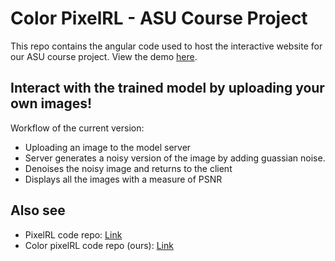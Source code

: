 # Color PixelRL - ASU Course Project
This repo contains the angular code used to host the interactive website for our ASU course project. View the demo [here](https://mnthnx64.github.io/image-transceiver/).

## Interact with the trained model by uploading your own images!
Workflow of the current version:
- Uploading an image to the model server
- Server generates a noisy version of the image by adding guassian noise.
- Denoises the noisy image and returns to the client
- Displays all the images with a measure of PSNR

## Also see
- PixelRL code repo: [Link](https://github.com/rfuruta/pixelRL)
- Color pixelRL code repo (ours): [Link](https://github.com/mnthnx64/colorimg-denoise-PixelRL)
